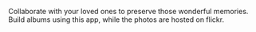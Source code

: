 Collaborate with your loved ones to preserve those wonderful memories. Build albums using this app, while the photos are hosted on flickr.